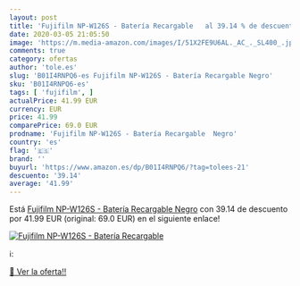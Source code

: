 ```yaml
---
layout: post
title: 'Fujifilm NP-W126S - Batería Recargable   al 39.14 % de descuento'
date: 2020-03-05 21:05:50
image: 'https://m.media-amazon.com/images/I/51X2FE9U6AL._AC_._SL400_.jpg'
comments: true
category: ofertas
author: 'tole.es'
slug: 'B01I4RNPQ6-es Fujifilm NP-W126S - Batería Recargable Negro'
sku: 'B01I4RNPQ6-es'
tags: [ 'fujifilm', ]
actualPrice: 41.99 EUR
currency: EUR
price: 41.99
comparePrice: 69.0 EUR
prodname: 'Fujifilm NP-W126S - Batería Recargable  Negro'
country: 'es'
flag: '🇪🇸'
brand: ''
buyurl: 'https://www.amazon.es/dp/B01I4RNPQ6/?tag=tolees-21'
descuento: '39.14'
average: '41.99'
---
```


Está [Fujifilm NP-W126S - Batería Recargable  Negro](https://www.amazon.es/dp/B01I4RNPQ6/?tag=tolees-21) con 39.14 de descuento por 41.99 EUR (original: 69.0 EUR) en el siguiente enlace!

[![Fujifilm NP-W126S - Batería Recargable  ](https://m.media-amazon.com/images/I/51X2FE9U6AL._AC_._SL400_.jpg)](https://www.amazon.es/dp/B01I4RNPQ6/?tag=tolees-21)

ℹ️:


[🛒 Ver la oferta!!](https://www.amazon.es/dp/B01I4RNPQ6/?tag=tolees-21)
